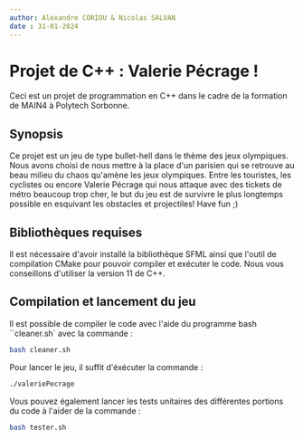 ```yaml
---
author: Alexandre CORIOU & Nicolas SALVAN 
date : 31-01-2024
---
```

# Projet de C++ : Valerie Pécrage ! 

Ceci est un projet de programmation en C++ dans le cadre de la formation de MAIN4 à Polytech Sorbonne. 

## Synopsis 

Ce projet est un jeu de type bullet-hell dans le thème des jeux olympiques. Nous avons choisi de nous mettre à la place d'un parisien qui se retrouve au beau milieu du chaos qu'amène les jeux olympiques. Entre les touristes, les cyclistes ou encore Valerie Pécrage qui nous attaque avec des tickets de métro beaucoup trop cher, le but du jeu est de survivre le plus longtemps possible en esquivant les obstacles et projectiles! Have fun ;)

## Bibliothèques requises

Il est nécessaire d'avoir installé la bibliothèque SFML ainsi que l'outil de compilation CMake pour pouvoir compiler et exécuter le code. Nous vous conseillons d'utiliser la version 11 de C++. 

## Compilation et lancement du jeu

Il est possible de compiler le code avec l'aide du programme bash ``cleaner.sh` avec la commande : 

```bash
bash cleaner.sh
```

Pour lancer le jeu, il suffit d'éxécuter la commande : 

```bash
./valeriePecrage
```

Vous pouvez également lancer les tests unitaires des différentes portions du code à l'aider de la commande : 

```bash
bash tester.sh
```
